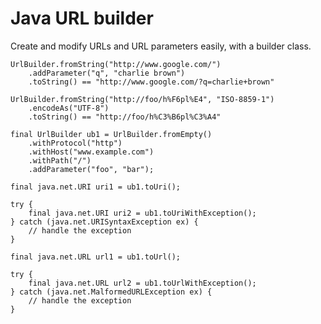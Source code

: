 Java URL builder
================

Create and modify URLs and URL parameters easily, with a builder class.

    UrlBuilder.fromString("http://www.google.com/")
        .addParameter("q", "charlie brown")
        .toString() == "http://www.google.com/?q=charlie+brown"

    UrlBuilder.fromString("http://foo/h%F6pl%E4", "ISO-8859-1")
        .encodeAs("UTF-8")
        .toString() == "http://foo/h%C3%B6pl%C3%A4"

    final UrlBuilder ub1 = UrlBuilder.fromEmpty()
        .withProtocol("http")
        .withHost("www.example.com")
        .withPath("/")
        .addParameter("foo", "bar");

    final java.net.URI uri1 = ub1.toUri();

    try {
        final java.net.URI uri2 = ub1.toUriWithException();
    } catch (java.net.URISyntaxException ex) {
        // handle the exception
    }

    final java.net.URL url1 = ub1.toUrl();

    try {
        final java.net.URL url2 = ub1.toUrlWithException();
    } catch (java.net.MalformedURLException ex) {
        // handle the exception
    }
